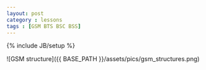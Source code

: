 ```yaml
---
layout: post
category : lessons
tags : [GSM BTS BSC BSS]
---
```

{% include JB/setup %}

![GSM structure]({{ BASE_PATH }}/assets/pics/gsm_structures.png)
